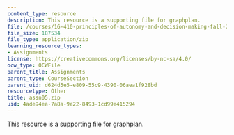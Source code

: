 ```yaml
---
content_type: resource
description: This resource is a supporting file for graphplan.
file: /courses/16-410-principles-of-autonomy-and-decision-making-fall-2010/4ade94ea7a8a9e2284931cd99e415294_assn05.zip
file_size: 187534
file_type: application/zip
learning_resource_types:
- Assignments
license: https://creativecommons.org/licenses/by-nc-sa/4.0/
ocw_type: OCWFile
parent_title: Assignments
parent_type: CourseSection
parent_uid: d624d5e5-e809-55c9-4390-06aea1f928bd
resourcetype: Other
title: assn05.zip
uid: 4ade94ea-7a8a-9e22-8493-1cd99e415294
---
```

This resource is a supporting file for graphplan.